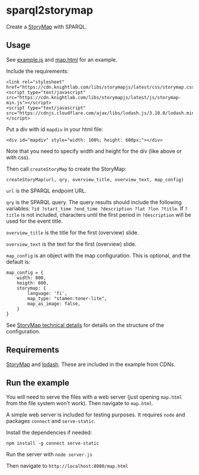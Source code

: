 # sparql2storymap

Create a [StoryMap](https://storymap.knightlab.com/) with SPARQL.

## Usage

See [example.js](https://github.com/SemanticComputing/sparql2storymap/blob/master/example.js) and [map.html](https://github.com/SemanticComputing/sparql2storymap/blob/master/map.html) for an example.

Include the requirements:

```
<link rel="stylesheet" href="https://cdn.knightlab.com/libs/storymapjs/latest/css/storymap.css">
<script type="text/javascript" src="https://cdn.knightlab.com/libs/storymapjs/latest/js/storymap-min.js"></script>
<script type="text/javascript" src="https://cdnjs.cloudflare.com/ajax/libs/lodash.js/3.10.0/lodash.min.js"></script>
```

Put a div with id `mapdiv` in your html file:

```
<div id="mapdiv" style="width: 100%; height: 600px;"></div> 
```

Note that you need to specify width and height for the div (like above or with css).

Then call `createStoryMap` to create the StoryMap:

```
createStoryMap(url, qry, overview_title, overview_text, map_config)
```

`url` is the SPARQL endpoint URL.

`qry` is the SPARQL query. The query results should include the following variables: `?id ?start_time ?end_time ?description ?lat ?lon ?title`. If `?title` is not included, characters until the first period in `?description` will be used for the event title.

`overview_title` is the title for the first (overview) slide.

`overview_text` is the text for the first (overview) slide.

`map_config` is an object with the map configuration. This is optional, and the default is:

```
map_config = {
    width: 800,
    heigth: 600,
    storymap: {
        language: 'fi',
        map_type: "stamen:toner-lite",
        map_as_image: false,
    }
}
```

See [StoryMap technical details](https://storymap.knightlab.com/advanced/) for details on the structure of the configuration.

## Requirements

[StoryMap](https://storymap.knightlab.com/) and [lodash](https://lodash.com/). These are included in the example from CDNs.

## Run the example

You will need to serve the files with a web server (just opening `map.html` from the file system won't work). Then navigate to `map.html`.

A simple web server is included for testing purposes. It requires `node` and packages `connect` and `serve-static`.

Install the dependencies if needed:

```
npm install -g connect serve-static
```

Run the server with `node server.js`

Then navigate to `http://localhost:8080/map.html`

